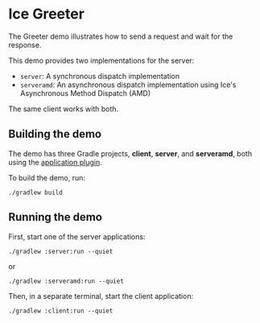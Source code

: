 # Ice Greeter

The Greeter demo illustrates how to send a request and wait for the response.

This demo provides two implementations for the server:

- `server`: A synchronous dispatch implementation
- `serveramd`: An asynchronous dispatch implementation using Ice's Asynchronous Method Dispatch (AMD)

The same client works with both.

## Building the demo

The demo has three Gradle projects, **client**, **server**, and **serveramd**, both using the [application plugin].

To build the demo, run:

```shell
./gradlew build
```

## Running the demo

First, start one of the server applications:

```shell
./gradlew :server:run --quiet
```

or

```shell
./gradlew :serveramd:run --quiet
```

Then, in a separate terminal, start the client application:

```shell
./gradlew :client:run --quiet
```
[Application plugin]: https://docs.gradle.org/current/userguide/application_plugin.html
